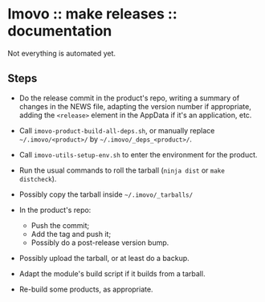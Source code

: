 Imovo :: make releases :: documentation
=======================================

Not everything is automated yet.

Steps
-----

- Do the release commit in the product's repo, writing a summary of changes in
  the NEWS file, adapting the version number if appropriate, adding the
  `<release>` element in the AppData if it's an application, etc.

- Call `imovo-product-build-all-deps.sh`,
  or manually replace `~/.imovo/<product>/` by `~/.imovo/_deps_<product>/`.

- Call `imovo-utils-setup-env.sh` to enter the environment for the product.

- Run the usual commands to roll the tarball (`ninja dist` or `make distcheck`).

- Possibly copy the tarball inside `~/.imovo/_tarballs/`

- In the product's repo:
  - Push the commit;
  - Add the tag and push it;
  - Possibly do a post-release version bump.

- Possibly upload the tarball, or at least do a backup.

- Adapt the module's build script if it builds from a tarball.

- Re-build some products, as appropriate.
